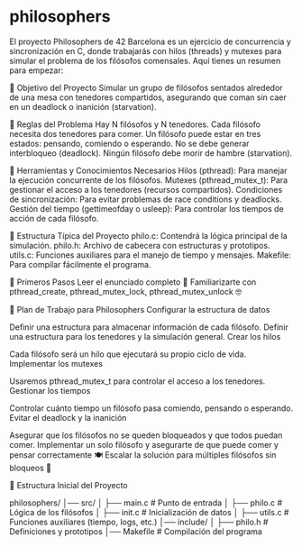 # philosophers

El proyecto Philosophers de 42 Barcelona es un ejercicio de concurrencia y sincronización en C, donde trabajarás con hilos (threads) y mutexes para simular el problema de los filósofos comensales. Aquí tienes un resumen para empezar:

📌 Objetivo del Proyecto
Simular un grupo de filósofos sentados alrededor de una mesa con tenedores compartidos, asegurando que coman sin caer en un deadlock o inanición (starvation).

🔹 Reglas del Problema
Hay N filósofos y N tenedores.
Cada filósofo necesita dos tenedores para comer.
Un filósofo puede estar en tres estados: pensando, comiendo o esperando.
No se debe generar interbloqueo (deadlock).
Ningún filósofo debe morir de hambre (starvation).

🔧 Herramientas y Conocimientos Necesarios
Hilos (pthread): Para manejar la ejecución concurrente de los filósofos.
Mutexes (pthread_mutex_t): Para gestionar el acceso a los tenedores (recursos compartidos).
Condiciones de sincronización: Para evitar problemas de race conditions y deadlocks.
Gestión del tiempo (gettimeofday o usleep): Para controlar los tiempos de acción de cada filósofo.

📂 Estructura Típica del Proyecto
philo.c: Contendrá la lógica principal de la simulación.
philo.h: Archivo de cabecera con estructuras y prototipos.
utils.c: Funciones auxiliares para el manejo de tiempo y mensajes.
Makefile: Para compilar fácilmente el programa.

🚀 Primeros Pasos
Leer el enunciado completo 📖
Familiarizarte con pthread_create, pthread_mutex_lock, pthread_mutex_unlock 🤓

📝 Plan de Trabajo para Philosophers
Configurar la estructura de datos

Definir una estructura para almacenar información de cada filósofo.
Definir una estructura para los tenedores y la simulación general.
Crear los hilos

Cada filósofo será un hilo que ejecutará su propio ciclo de vida.
Implementar los mutexes

Usaremos pthread_mutex_t para controlar el acceso a los tenedores.
Gestionar los tiempos

Controlar cuánto tiempo un filósofo pasa comiendo, pensando o esperando.
Evitar el deadlock y la inanición

Asegurar que los filósofos no se queden bloqueados y que todos puedan comer.
Implementar un solo filósofo y asegurarte de que puede comer y pensar correctamente 🍽️
Escalar la solución para múltiples filósofos sin bloqueos 🔄

📂 Estructura Inicial del Proyecto

philosophers/
│── src/
│   ├── main.c         # Punto de entrada
│   ├── philo.c        # Lógica de los filósofos
│   ├── init.c         # Inicialización de datos
│   ├── utils.c        # Funciones auxiliares (tiempo, logs, etc.)
│── include/
│   ├── philo.h        # Definiciones y prototipos
│── Makefile           # Compilación del programa
